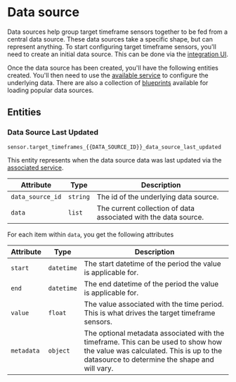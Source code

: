 # Data source

Data sources help group target timeframe sensors together to be fed from a central data source. These data sources take a specific shape, but can represent anything. To start configuring target timeframe sensors, you'll need to create an initial data source. This can be done via the [integration UI](https://my.home-assistant.io/redirect/config_flow_start/?domain=target_timeframe).

Once the data source has been created, you'll have the following entities created. You'll then need to use the [available service](../services.md#target_timeframesupdate_target_timeframe_data_source) to configure the underlying data. There are also a collection of [blueprints](../blueprints.md#data-sources) available for loading popular data sources.

## Entities

### Data Source Last Updated

`sensor.target_timeframes_{{DATA_SOURCE_ID}}_data_source_last_updated`

This entity represents when the data source data was last updated via the [associated service](../services.md#target_timeframesupdate_target_timeframe_data_source).

| Attribute | Type | Description |
|-----------|------|-------------|
| `data_source_id` | `string` | The id of the underlying data source. |
| `data` | `list` | The current collection of data associated with the data source. |

For each item within `data`, you get the following attributes

| Attribute | Type | Description |
|-----------|------|-------------|
| `start` | `datetime` | The start datetime of the period the value is applicable for. |
| `end` | `datetime` | The end datetime of the period the value is applicable for. |
| `value` | `float` | The value associated with the time period. This is what drives the target timeframe sensors. |
| `metadata` | `object` | The optional metadata associated with the timeframe. This can be used to show how the value was calculated. This is up to the datasource to determine the shape and will vary. |